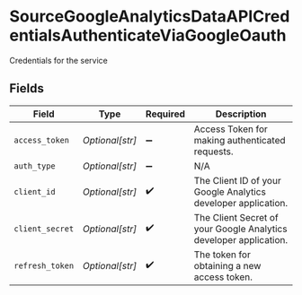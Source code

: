 # SourceGoogleAnalyticsDataAPICredentialsAuthenticateViaGoogleOauth

Credentials for the service


## Fields

| Field                                                             | Type                                                              | Required                                                          | Description                                                       |
| ----------------------------------------------------------------- | ----------------------------------------------------------------- | ----------------------------------------------------------------- | ----------------------------------------------------------------- |
| `access_token`                                                    | *Optional[str]*                                                   | :heavy_minus_sign:                                                | Access Token for making authenticated requests.                   |
| `auth_type`                                                       | *Optional[str]*                                                   | :heavy_minus_sign:                                                | N/A                                                               |
| `client_id`                                                       | *Optional[str]*                                                   | :heavy_check_mark:                                                | The Client ID of your Google Analytics developer application.     |
| `client_secret`                                                   | *Optional[str]*                                                   | :heavy_check_mark:                                                | The Client Secret of your Google Analytics developer application. |
| `refresh_token`                                                   | *Optional[str]*                                                   | :heavy_check_mark:                                                | The token for obtaining a new access token.                       |